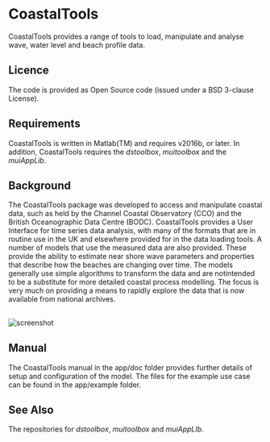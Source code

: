 # CoastalTools
CoastalTools provides a range of tools to load, manipulate and analyse wave, water level and beach profile data. 

## Licence
The code is provided as Open Source code (issued under a BSD 3-clause License).

## Requirements
CoastalTools is written in Matlab(TM) and requires v2016b, or later. In addition, CoastalTools requires the _dstoolbox_, _muitoolbox_ and the _muiAppLib_.

## Background
The CoastalTools package was developed to access and manipulate coastal data, such as held by the Channel Coastal Observatory (CCO) and the British Oceanographic Data Centre (BODC). CoastalTools provides a User Interface for time series data analysis, with many of the formats that are in routine use in the UK and elsewhere provided for in the data loading tools. A number of models that use the measured data are also provided. These provide the ability to estimate near shore wave parameters and properties that describe how the beaches are changing over time. The models generally use simple algorithms to transform the data and are notintended to be a substitute for more detailed coastal process modelling. The focus is very much on providing a means to rapidly explore the data that is now available from national archives.

##
![screenshot](https://github.com/user-attachments/assets/864afa9f-f451-4904-a238-9578c5053acf)

## Manual
The CoastalTools manual in the app/doc folder provides further details of setup and configuration of the model. The files for the example use case can be found in
the app/example folder. 

## See Also
The repositories for _dstoolbox_, _muitoolbox_ and _muiAppLIb_.
